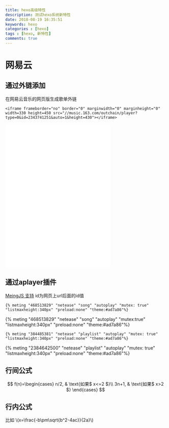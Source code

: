 ```yaml
---
title: hexo高级特性
description: 测试hexo系统新特性
date: 2018-08-19 16:35:51
keywords: hexo
categories : [hexo]
tags : [hexo, 新特性]
comments: true
---
```


<script type="text/javascript" src="http://cdn.mathjax.org/mathjax/latest/MathJax.js?config=default"></script>

# 网易云

## 通过外链添加
在网易云音乐的网页版生成歌单外链

```
<iframe frameborder="no" border="0" marginwidth="0" marginheight="0" width=330 height=450 src="//music.163.com/outchain/player?type=0&id=2343741251&auto=1&height=430"></iframe>
```

<iframe frameborder="no" border="0" marginwidth="0" marginheight="0" width=330 height=450 src="//music.163.com/outchain/player?type=0&id=2343741251&auto=1&height=430"></iframe>

## 通过aplayer插件
[MeingJS 支持](https://github.com/MoePlayer/hexo-tag-aplayer/blob/master/docs/README-zh_cn.md#meingjs-%E6%94%AF%E6%8C%81-30-%E6%96%B0%E5%8A%9F%E8%83%BD)
id为网页上url后面的id值
```
{% meting "468513829" "netease" "song" "autoplay" "mutex: true" "listmaxheight:340px" "preload:none" "theme:#ad7a86"%}
```
{% meting "468513829" "netease" "song" "autoplay" "mutex:true" "listmaxheight:340px" "preload:none" "theme:#ad7a86"%}
```
{% meting "384485381" "netease" "playlist" "autoplay" "mutex: true" "listmaxheight:340px" "preload:none" "theme:#ad7a86"%}
```
{% meting "2384642500" "netease" "playlist" "autoplay" "mutex: true" "listmaxheight:340px" "preload:none" "theme:#ad7a86"%}

## 行间公式

$$ 
f(n)=\begin{cases}
n/2, & \text{如果$ x<=2 $}\\
3n+1, & \text{如果$ x>2 $}
\end{cases}
$$

## 行内公式

比如 \\(x=\frac{-b\pm\sqrt{b^2-4ac}}{2a}\\)
